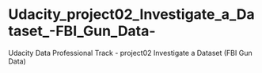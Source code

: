 # Udacity_project02_Investigate_a_Dataset_-FBI_Gun_Data-
Udacity Data Professional Track - project02 Investigate a Dataset (FBI Gun Data)
